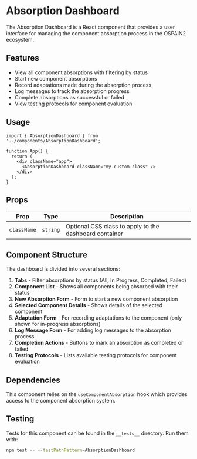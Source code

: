 # Absorption Dashboard

The Absorption Dashboard is a React component that provides a user interface for managing the component absorption process in the OSPAiN2 ecosystem.

## Features

- View all component absorptions with filtering by status
- Start new component absorptions
- Record adaptations made during the absorption process
- Log messages to track the absorption progress
- Complete absorptions as successful or failed
- View testing protocols for component evaluation

## Usage

```tsx
import { AbsorptionDashboard } from '../components/AbsorptionDashboard';

function App() {
  return (
    <div className="app">
      <AbsorptionDashboard className="my-custom-class" />
    </div>
  );
}
```

## Props

| Prop | Type | Description |
|------|------|-------------|
| `className` | `string` | Optional CSS class to apply to the dashboard container |

## Component Structure

The dashboard is divided into several sections:

1. **Tabs** - Filter absorptions by status (All, In Progress, Completed, Failed)
2. **Component List** - Shows all components being absorbed with their status
3. **New Absorption Form** - Form to start a new component absorption
4. **Selected Component Details** - Shows details of the selected component
5. **Adaptation Form** - For recording adaptations to the component (only shown for in-progress absorptions)
6. **Log Message Form** - For adding log messages to the absorption process
7. **Completion Actions** - Buttons to mark an absorption as completed or failed
8. **Testing Protocols** - Lists available testing protocols for component evaluation

## Dependencies

This component relies on the `useComponentAbsorption` hook which provides access to the component absorption system.

## Testing

Tests for this component can be found in the `__tests__` directory. Run them with:

```bash
npm test -- --testPathPattern=AbsorptionDashboard
``` 